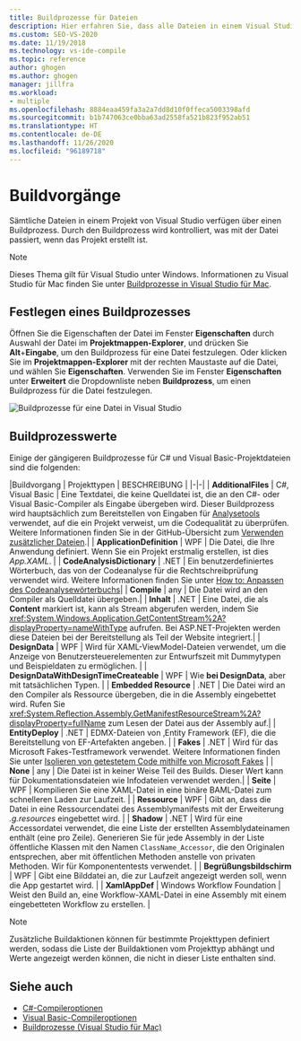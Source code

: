```yaml
---
title: Buildprozesse für Dateien
description: Hier erfahren Sie, dass alle Dateien in einem Visual Studio-Projekt eine Buildaktion aufweisen, die steuert, was bei einer Kompilierung des Projekts mit der Datei passiert.
ms.custom: SEO-VS-2020
ms.date: 11/19/2018
ms.technology: vs-ide-compile
ms.topic: reference
author: ghogen
ms.author: ghogen
manager: jillfra
ms.workload:
- multiple
ms.openlocfilehash: 8884eaa459fa3a2a7dd8d10f0ffeca5003398afd
ms.sourcegitcommit: b1b747063ce0bba63ad2558fa521b823f952ab51
ms.translationtype: HT
ms.contentlocale: de-DE
ms.lasthandoff: 11/26/2020
ms.locfileid: "96189718"
---
```

# <a name="build-actions"></a>Buildvorgänge

Sämtliche Dateien in einem Projekt von Visual Studio verfügen über einen Buildprozess. Durch den Buildprozess wird kontrolliert, was mit der Datei passiert, wenn das Projekt erstellt ist.

> [!NOTE]
> Dieses Thema gilt für Visual Studio unter Windows. Informationen zu Visual Studio für Mac finden Sie unter [Buildprozesse in Visual Studio für Mac](/visualstudio/mac/build-actions).

## <a name="set-a-build-action"></a>Festlegen eines Buildprozesses

Öffnen Sie die Eigenschaften der Datei im Fenster **Eigenschaften** durch Auswahl der Datei im **Projektmappen-Explorer**, und drücken Sie **Alt**+**Eingabe**, um den Buildprozess für eine Datei festzulegen. Oder klicken Sie im **Projektmappen-Explorer** mit der rechten Maustaste auf die Datei, und wählen Sie **Eigenschaften**. Verwenden Sie im Fenster **Eigenschaften** unter **Erweitert** die Dropdownliste neben **Buildprozess**, um einen Buildprozess für die Datei festzulegen.

![Buildprozesse für eine Datei in Visual Studio](media/build-actions.png)

## <a name="build-action-values"></a>Buildprozesswerte

Einige der gängigeren Buildprozesse für C# und Visual Basic-Projektdateien sind die folgenden:

|Buildvorgang | Projekttypen | BESCHREIBUNG |
|-|-|
| **AdditionalFiles** | C#, Visual Basic | Eine Textdatei, die keine Quelldatei ist, die an den C#- oder Visual Basic-Compiler als Eingabe übergeben wird. Dieser Buildprozess wird hauptsächlich zum Bereitstellen von Eingaben für [Analysetools](../code-quality/roslyn-analyzers-overview.md) verwendet, auf die ein Projekt verweist, um die Codequalität zu überprüfen. Weitere Informationen finden Sie in der GitHub-Übersicht zum [Verwenden zusätzlicher Dateien](https://github.com/dotnet/roslyn/blob/master/docs/analyzers/Using%20Additional%20Files.md).|
| **ApplicationDefinition** | WPF | Die Datei, die Ihre Anwendung definiert. Wenn Sie ein Projekt erstmalig erstellen, ist dies *App.XAML*. |
| **CodeAnalysisDictionary** | .NET | Ein benutzerdefiniertes Wörterbuch, das von der Codeanalyse für die Rechtschreibprüfung verwendet wird. Weitere Informationen finden Sie unter [How to: Anpassen des Codeanalysewörterbuchs](../code-quality/how-to-customize-the-code-analysis-dictionary.md)|
| **Compile** | any | Die Datei wird an den Compiler als Quelldatei übergeben.|
| **Inhalt** | .NET | Eine Datei, die als **Content** markiert ist, kann als Stream abgerufen werden, indem Sie <xref:System.Windows.Application.GetContentStream%2A?displayProperty=nameWithType> aufrufen. Bei ASP.NET-Projekten werden diese Dateien bei der Bereitstellung als Teil der Website integriert.|
| **DesignData** | WPF | Wird für XAML-ViewModel-Dateien verwendet, um die Anzeige von Benutzersteuerelementen zur Entwurfszeit mit Dummytypen und Beispieldaten zu ermöglichen. |
| **DesignDataWithDesignTimeCreateable** | WPF | Wie **bei DesignData**, aber mit tatsächlichen Typen.  |
| **Embedded Resource** | .NET | Die Datei wird an den Compiler als Ressource übergeben, die in die Assembly eingebettet wird. Rufen Sie <xref:System.Reflection.Assembly.GetManifestResourceStream%2A?displayProperty=fullName> zum Lesen der Datei aus der Assembly auf.|
| **EntityDeploy** | .NET | EDMX-Dateien von ‚Entity Framework (EF), die die Bereitstellung von EF-Artefakten angeben. |
| **Fakes** | .NET | Wird für das Microsoft Fakes-Testframework verwendet. Weitere Informationen finden Sie unter [Isolieren von getestetem Code mithilfe von Microsoft Fakes](../test/isolating-code-under-test-with-microsoft-fakes.md) |
| **None** | any | Die Datei ist in keiner Weise Teil des Builds. Dieser Wert kann für Dokumentationsdateien wie Infodateien verwendet werden.|
| **Seite** | WPF | Kompilieren Sie eine XAML-Datei in eine binäre BAML-Datei zum schnelleren Laden zur Laufzeit. |
| **Ressource** | WPF | Gibt an, dass die Datei in eine Ressourcendatei des Assemblymanifests mit der Erweiterung *.g.resources* eingebettet wird. |
| **Shadow** | .NET | Wird für eine Accessordatei verwendet, die eine Liste der erstellten Assemblydateinamen enthält (eine pro Zeile). Generieren Sie für jede Assembly in der Liste öffentliche Klassen mit den Namen `ClassName_Accessor`, die den Originalen entsprechen, aber mit öffentlichen Methoden anstelle von privaten Methoden. Wir für Komponententests verwendet. |
| **Begrüßungsbildschirm** | WPF | Gibt eine Bilddatei an, die zur Laufzeit angezeigt werden soll, wenn die App gestartet wird. |
| **XamlAppDef** | Windows Workflow Foundation | Weist den Build an, eine Workflow-XAML-Datei in eine Assembly mit einem eingebetteten Workflow zu erstellen. |

> [!NOTE]
> Zusätzliche Buildaktionen können für bestimmte Projekttypen definiert werden, sodass die Liste der Buildaktionen vom Projekttyp abhängt und Werte angezeigt werden können, die nicht in dieser Liste enthalten sind.

## <a name="see-also"></a>Siehe auch

- [C#-Compileroptionen](/dotnet/csharp/language-reference/compiler-options/listed-alphabetically)
- [Visual Basic-Compileroptionen](/dotnet/visual-basic/reference/command-line-compiler/compiler-options-listed-alphabetically)
- [Buildprozesse (Visual Studio für Mac)](/visualstudio/mac/build-actions)
